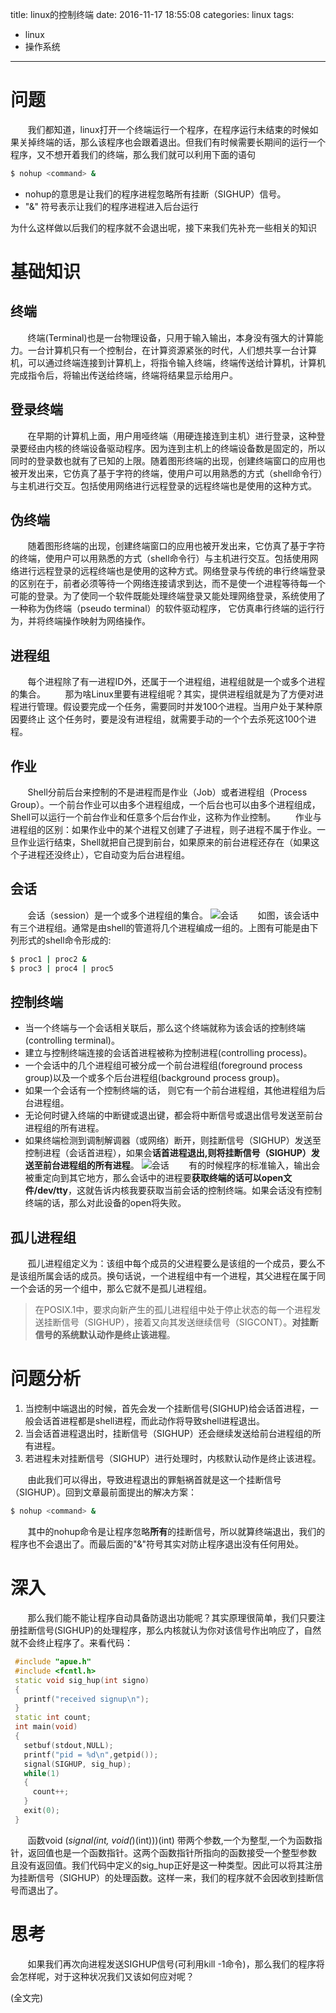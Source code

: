 title: linux的控制终端
date: 2016-11-17 18:55:08
categories: linux
tags:
  - linux
  - 操作系统
------
# 问题
&#160; &#160; &#160; &#160;我们都知道，linux打开一个终端运行一个程序，在程序运行未结束的时候如果关掉终端的话，那么该程序也会跟着退出。但我们有时候需要长期间的运行一个程序，又不想开着我们的终端，那么我们就可以利用下面的语句
```bash
$ nohup <command> &
```
- nohup的意思是让我们的程序进程忽略所有挂断（SIGHUP）信号。
- "&" 符号表示让我们的程序进程进入后台运行

为什么这样做以后我们的程序就不会退出呢，接下来我们先补充一些相关的知识

# 基础知识

## 终端
&#160; &#160; &#160; &#160;终端(Terminal)也是一台物理设备，只用于输入输出，本身没有强大的计算能力。一台计算机只有一个控制台，在计算资源紧张的时代，人们想共享一台计算机，可以通过终端连接到计算机上，将指令输入终端，终端传送给计算机，计算机完成指令后，将输出传送给终端，终端将结果显示给用户。

## 登录终端
&#160; &#160; &#160; &#160;在早期的计算机上面，用户用哑终端（用硬连接连到主机）进行登录，这种登录要经由内核的终端设备驱动程序。因为连到主机上的终端设备数是固定的，所以同时的登录数也就有了已知的上限。随着图形终端的出现，创建终端窗口的应用也被开发出来，它仿真了基于字符的终端，使用户可以用熟悉的方式（shell命令行）与主机进行交互。包括使用网络进行远程登录的远程终端也是使用的这种方式。

## 伪终端
&#160; &#160; &#160; &#160;随着图形终端的出现，创建终端窗口的应用也被开发出来，它仿真了基于字符的终端，使用户可以用熟悉的方式（shell命令行）与主机进行交互。包括使用网络进行远程登录的远程终端也是使用的这种方式。网络登录与传统的串行终端登录的区别在于，前者必须等待一个网络连接请求到达，而不是使一个进程等待每一个可能的登录。为了使同一个软件既能处理终端登录又能处理网络登录，系统使用了一种称为伪终端（pseudo terminal）的软件驱动程序，
它仿真串行终端的运行行为，并将终端操作映射为网络操作。

## 进程组
&#160; &#160; &#160; &#160;每个进程除了有一进程ID外，还属于一个进程组，进程组就是一个或多个进程的集合。
&#160; &#160; &#160; &#160;那为啥Linux里要有进程组呢？其实，提供进程组就是为了方便对进程进行管理。假设要完成一个任务，需要同时并发100个进程。当用户处于某种原因要终止 这个任务时，要是没有进程组，就需要手动的一个个去杀死这100个进程。

## 作业
&#160; &#160; &#160; &#160;Shell分前后台来控制的不是进程而是作业（Job）或者进程组（Process Group）。一个前台作业可以由多个进程组成，一个后台也可以由多个进程组成，Shell可以运行一个前台作业和任意多个后台作业，这称为作业控制。
&#160; &#160; &#160; &#160;作业与进程组的区别：如果作业中的某个进程又创建了子进程，则子进程不属于作业。一旦作业运行结束，Shell就把自己提到前台，如果原来的前台进程还存在（如果这个子进程还没终止），它自动变为后台进程组。

## 会话
&#160; &#160; &#160; &#160;会话（session）是一个或多个进程组的集合。
![会话](http://7xlovv.com1.z0.glb.clouddn.com/session.jpg)
&#160; &#160; &#160; &#160;如图，该会话中有三个进程组。通常是由shell的管道将几个进程编成一组的。上图有可能是由下列形式的shell命令形成的:
```bash
$ proc1 | proc2 & 
$ proc3 | proc4 | proc5
```

## 控制终端
- 当一个终端与一个会话相关联后，那么这个终端就称为该会话的控制终端(controlling terminal)。
- 建立与控制终端连接的会话首进程被称为控制进程(controlling process)。
- 一个会话中的几个进程组可被分成一个前台进程组(foreground process group)以及一个或多个后台进程组(background process group)。
- 如果一个会话有一个控制终端的话， 则它有一个前台进程组，其他进程组为后台进程组。
- 无论何时键入终端的中断键或退出键，都会将中断信号或退出信号发送至前台进程组的所有进程。
- 如果终端检测到调制解调器（或网络）断开，则挂断信号（SIGHUP）发送至控制进程（会话首进程），如果会**话首进程退出,则将挂断信号（SIGHUP）发送至前台进程组的所有进程**。
![会话](http://7xlovv.com1.z0.glb.clouddn.com/session2.jpg)
&#160; &#160; &#160; &#160;有的时候程序的标准输入，输出会被重定向到其它地方，那么会话中的进程要**获取终端的话可以open文件/dev/tty**，这就告诉内核我要获取当前会话的控制终端。如果会话没有控制终端的话，那么对此设备的open将失败。

## 孤儿进程组

&#160; &#160; &#160; &#160;孤儿进程组定义为：该组中每个成员的父进程要么是该组的一个成员，要么不是该组所属会话的成员。换句话说，一个进程组中有一个进程，其父进程在属于同一个会话的另一个组中，那么它就不是孤儿进程组。
>在POSIX.1中，要求向新产生的孤儿进程组中处于停止状态的每一个进程发送挂断信号（SIGHUP），接着又向其发送继续信号（SIGCONT）。**对挂断信号的系统默认动作是终止该进程**。

# 问题分析

1. 当控制中端退出的时候，首先会发一个挂断信号(SIGHUP)给会话首进程，一般会话首进程都是shell进程，而此动作将导致shell进程退出。
2. 当会话首进程退出时，挂断信号（SIGHUP）还会继续发送给前台进程组的所有进程。
3. 若进程未对挂断信号（SIGHUP）进行处理时，内核默认动作是终止该进程。

&#160; &#160; &#160; &#160;由此我们可以得出，导致进程退出的罪魁祸首就是这一个挂断信号（SIGHUP）。回到文章最前面提出的解决方案：
```bash
$ nohup <command> &
```
&#160; &#160; &#160; &#160;其中的nohup命令是让程序忽略**所有**的挂断信号，所以就算终端退出，我们的程序也不会退出了。而最后面的"&"符号其实对防止程序退出没有任何用处。

# 深入
&#160; &#160; &#160; &#160;那么我们能不能让程序自动具备防退出功能呢？其实原理很简单，我们只要注册挂断信号(SIGHUP)的处理程序，那么内核就认为你对该信号作出响应了，自然就不会终止程序了。来看代码：
```cpp
 #include "apue.h"
 #include <fcntl.h> 
 static void sig_hup(int signo)
 {
   printf("received signup\n");
 }  
 static int count; 
 int main(void)
 {
   setbuf(stdout,NULL);
   printf("pid = %d\n",getpid());
   signal(SIGHUP, sig_hup);
   while(1)
   { 
     count++;
   } 
   exit(0);
 } 
```
&#160; &#160; &#160; &#160;函数void (*signal(int, void(*)(int)))(int) 带两个参数,一个为整型,一个为函数指针，返回值也是一个函数指针。这两个函数指针所指向的函数接受一个整型参数 且没有返回值。我们代码中定义的sig_hup正好是这一种类型。因此可以将其注册为挂断信号（SIGHUP）的处理函数。这样一来，我们的程序就不会因收到挂断信号而退出了。

# 思考

&#160; &#160; &#160; &#160;如果我们再次向进程发送SIGHUP信号(可利用kill -1命令)，那么我们的程序将会怎样呢，对于这种状况我们又该如何应对呢？

(全文完)